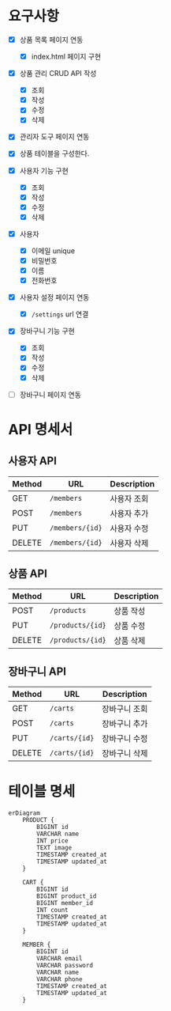 # 요구사항

- [x] 상품 목록 페이지 연동
    - [x] index.html 페이지 구현
- [x] 상품 관리 CRUD API 작성
    - [x] 조회
    - [x] 작성
    - [x] 수정
    - [x] 삭제
- [x] 관리자 도구 페이지 연동
- [x] 상품 테이블을 구성한다.

- [x] 사용자 기능 구현
    - [x] 조회
    - [x] 작성
    - [x] 수정
    - [x] 삭제

- [x] 사용자
    - [x] 이메일 unique
    - [x] 비밀번호
    - [x] 이름
    - [x] 전화번호

- [x] 사용자 설정 페이지 연동
    - [x] `/settings` url 연결

- [x] 장바구니 기능 구현
    - [x] 조회
    - [x] 작성
    - [x] 수정
    - [x] 삭제

- [ ] 장바구니 페이지 연동

# API 명세서

## 사용자 API

| Method | URL             | Description |
|--------|-----------------|-------------|
| GET    | `/members`      | 사용자 조회      |
| POST   | `/members`      | 사용자 추가      |
| PUT    | `/members/{id}` | 사용자 수정      |
| DELETE | `/members/{id}` | 사용자 삭제      |

## 상품 API

| Method | URL              | Description |
|--------|------------------|-------------|
| POST   | `/products`      | 상품 작성       |
| PUT    | `/products/{id}` | 상품 수정       |
| DELETE | `/products/{id}` | 상품 삭제       |

## 장바구니 API

| Method | URL           | Description |
|--------|---------------|-------------|
| GET    | `/carts`      | 장바구니 조회     |
| POST   | `/carts`      | 장바구니 추가     |
| PUT    | `/carts/{id}` | 장바구니 수정     |
| DELETE | `/carts/{id}` | 장바구니 삭제     |

# 테이블 명세

```mermaid
erDiagram
    PRODUCT {
        BIGINT id
        VARCHAR name
        INT price
        TEXT image
        TIMESTAMP created_at
        TIMESTAMP updated_at
    }

    CART {
        BIGINT id
        BIGINT product_id
        BIGINT member_id
        INT count
        TIMESTAMP created_at
        TIMESTAMP updated_at
    }

    MEMBER {
        BIGINT id
        VARCHAR email
        VARCHAR password
        VARCHAR name
        VARCHAR phone
        TIMESTAMP created_at
        TIMESTAMP updated_at
    }
```

